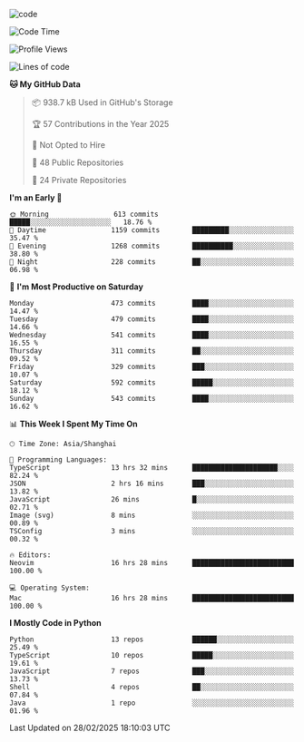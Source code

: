 
<!--
**liuyaanng/liuyaanng** is a ✨ _special_ ✨ repository because its `README.md` (this file) appears on your GitHub profile.

Here are some ideas to get you started:

- 🔭 I’m currently working on ...
- 🌱 I’m currently learning ...
- 👯 I’m looking to collaborate on ...
- 🤔 I’m looking for help with ...
- 💬 Ask me about ...
- 📫 How to reach me: ...
- 😄 Pronouns: ...
- ⚡ Fun fact: ...
-->


![code](https://cdn.jsdelivr.net/gh/liuyaanng/liuyaanng@1.0/code.gif) 

<!--START_SECTION:waka-->
![Code Time](http://img.shields.io/badge/Code%20Time-1%2C226%20hrs%2054%20mins-blue)

![Profile Views](http://img.shields.io/badge/Profile%20Views-0-blue)

![Lines of code](https://img.shields.io/badge/From%20Hello%20World%20I%27ve%20Written-20.9%20million%20lines%20of%20code-blue)

**🐱 My GitHub Data** 

> 📦 938.7 kB Used in GitHub's Storage 
 > 
> 🏆 57 Contributions in the Year 2025
 > 
> 🚫 Not Opted to Hire
 > 
> 📜 48 Public Repositories 
 > 
> 🔑 24 Private Repositories 
 > 
**I'm an Early 🐤** 

```text
🌞 Morning                613 commits         █████░░░░░░░░░░░░░░░░░░░░   18.76 % 
🌆 Daytime                1159 commits        █████████░░░░░░░░░░░░░░░░   35.47 % 
🌃 Evening                1268 commits        ██████████░░░░░░░░░░░░░░░   38.80 % 
🌙 Night                  228 commits         ██░░░░░░░░░░░░░░░░░░░░░░░   06.98 % 
```
📅 **I'm Most Productive on Saturday** 

```text
Monday                   473 commits         ████░░░░░░░░░░░░░░░░░░░░░   14.47 % 
Tuesday                  479 commits         ████░░░░░░░░░░░░░░░░░░░░░   14.66 % 
Wednesday                541 commits         ████░░░░░░░░░░░░░░░░░░░░░   16.55 % 
Thursday                 311 commits         ██░░░░░░░░░░░░░░░░░░░░░░░   09.52 % 
Friday                   329 commits         ███░░░░░░░░░░░░░░░░░░░░░░   10.07 % 
Saturday                 592 commits         █████░░░░░░░░░░░░░░░░░░░░   18.12 % 
Sunday                   543 commits         ████░░░░░░░░░░░░░░░░░░░░░   16.62 % 
```


📊 **This Week I Spent My Time On** 

```text
🕑︎ Time Zone: Asia/Shanghai

💬 Programming Languages: 
TypeScript               13 hrs 32 mins      █████████████████████░░░░   82.24 % 
JSON                     2 hrs 16 mins       ███░░░░░░░░░░░░░░░░░░░░░░   13.82 % 
JavaScript               26 mins             █░░░░░░░░░░░░░░░░░░░░░░░░   02.71 % 
Image (svg)              8 mins              ░░░░░░░░░░░░░░░░░░░░░░░░░   00.89 % 
TSConfig                 3 mins              ░░░░░░░░░░░░░░░░░░░░░░░░░   00.32 % 

🔥 Editors: 
Neovim                   16 hrs 28 mins      █████████████████████████   100.00 % 

💻 Operating System: 
Mac                      16 hrs 28 mins      █████████████████████████   100.00 % 
```

**I Mostly Code in Python** 

```text
Python                   13 repos            ██████░░░░░░░░░░░░░░░░░░░   25.49 % 
TypeScript               10 repos            █████░░░░░░░░░░░░░░░░░░░░   19.61 % 
JavaScript               7 repos             ███░░░░░░░░░░░░░░░░░░░░░░   13.73 % 
Shell                    4 repos             ██░░░░░░░░░░░░░░░░░░░░░░░   07.84 % 
Java                     1 repo              ░░░░░░░░░░░░░░░░░░░░░░░░░   01.96 % 
```




 Last Updated on 28/02/2025 18:10:03 UTC
<!--END_SECTION:waka-->

